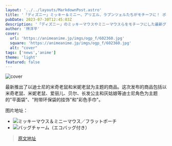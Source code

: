 ```yaml
---
layout: '../../layouts/MarkdownPost.astro'
title: '「ディズニー」ミッキー＆ミニー、アリエル、ラプンツェルたちがモチーフに！ ポーチやバッグチャームなど最新グッズをご紹介'
pubDate: 2023-07-30T12:45:03Z
description: '「ディズニー」のミッキーマウスやミニーマウスらをモチーフにした最新グッズが続々登場した。'
author: '林洋平'
cover:
  url: 'https://animeanime.jp/imgs/ogp_f/602360.jpg'
  square: 'https://animeanime.jp/imgs/ogp_f/602360.jpg'
  alt: "cover"
tags: ['news','anime']
theme: 'light'
featured: false
---
```

![cover](https://animeanime.jp/imgs/ogp_f/602360.jpg)

最新推出了以迪士尼的米奇老鼠和米妮老鼠为主题的商品。这次发布的商品包括以米奇老鼠、米妮老鼠、爱丽儿、贝尔、长发公主和灰姑娘等迪士尼角色为主题的"平面袋"、"附带环保袋的挂饰"和"彩色手巾"。

图片地址：
- ![ミッキーマウス＆ミニーマウス／フラットポーチ](https://animeanime.jp/imgs/zoom/602367.jpg)
- ![バッグチャーム（エコバッグ付き）](https://animeanime.jp/imgs/zoom/602364.jpg)

>[原文地址](https://animeanime.jp/article/2023/07/30/78941.html)  